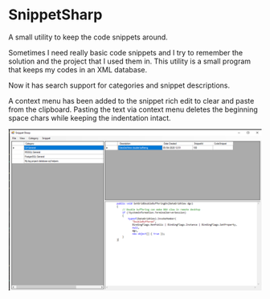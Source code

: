 # SnippetSharp
A small utility to keep the code snippets around. 

Sometimes I need really basic code snippets and I try to remember the solution and the project that I used them in. 
This utility is a small program that keeps my codes in an XML database. 

Now it has search support for categories and snippet descriptions.

A context menu has been added to the snippet rich edit to clear and paste from the clipboard. Pasting the text via context menu deletes the beginning space chars while keeping the indentation intact.

![alt text](https://github.com/celalergun/SnippetSharp/blob/master/SnippetSharp.png?raw=true)



